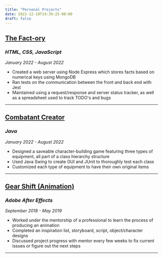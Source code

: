 ```yaml
---
title: "Personal Projects"
date: 2022-12-10T14:39:25-08:00
draft: false
---
```


## [**The Fact-ory**](https://github.com/AndyyyLi/fact-ory "Visit Source")
<!-- <h1 style="margin: -20px"></h1> -->

### *HTML, CSS, JavaScript*
*January 2022 - August 2022*

- Created a web server using Node Express which stores facts based on numerical keys using MongoDB
- Ran tests on the communication between the front and back end with Jest
- Maintained using a request/response and server status tracker, as well as a spreadsheet used to track TODO's and bugs

---

## [**Combatant Creator**](https://github.com/AndyyyLi/combatant-creator "Visit Source")
<!-- <h1 style="margin: -20px"></h1> -->

### *Java*
*January 2022 - August 2022*

- Designed a saveable character-building game featuring three types of equipment, all part of a class hierarchy structure
- Used Java Swing to create GUI and JUnit to thoroughly test each class
- Customized each type of equipment to have their own original items

---

## [**Gear Shift (Animation)**](https://youtu.be/VnWvOObJ1Eg "Watch on Youtube")
<!-- <h1 style="margin: -20px"></h1> -->

### *Adobe After Effects*
*September 2018 - May 2019*

- Worked under the mentorship of a professional to learn the process of producing an animation
- Completed an inspiration list, storyboard, script, object/character designs
- Discussed project progress with mentor every few weeks to fix current issues or figure out the next steps

---